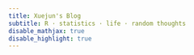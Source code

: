 ```yaml
---
title: Xuejun's Blog
subtitle: R · statistics · life · random thoughts
disable_mathjax: true
disable_highlight: true
---
```

